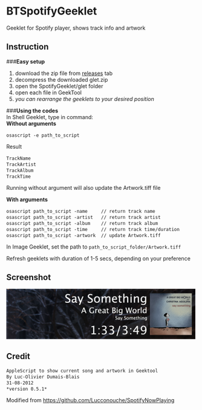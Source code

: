 BTSpotifyGeeklet
================

Geeklet for Spotify player, shows track info and artwork

Instruction
-----------
###**Easy setup**<br/>
<ol>
<li>download the zip file from <a href="https://github.com/bryantung/BTSpotifyGeeklet/releases">releases</a> tab
<li>decompress the downloaded glet.zip
<li>open the SpotifyGeeklet/glet folder
<li>open each file in GeekTool
<li><i>you can rearrange the geeklets to your desired position</i>
</ol>

###**Using the codes**<br/>
In Shell Geeklet, type in command:<br/>
**Without arguments**
```
osascript -e path_to_script
```
Result
```
TrackName
TrackArtist
TrackAlbum
TrackTime
```
Running without argument will also update the Artwork.tiff file

**With arguments**
```
osascript path_to_script -name     // return track name
osascript path_to_script -artist   // return track artist
osascript path_to_script -album    // return track album
osascript path_to_script -time     // return track time/duration
osascript path_to_script -artwork  // update Artwork.tiff
```

In Image Geeklet, set the path to ```path_to_script_folder/Artwork.tiff```

Refresh geeklets with duration of 1-5 secs, depending on your preference

Screenshot
----------
<img src="https://github.com/bryantung/BTSpotifyGeeklet/raw/master/Screenshot%20Playing.png" width=500></img>

Credit
------
```
AppleScript to show current song and artwork in Geektool
By Luc-Olivier Dumais-Blais
31-08-2012
*version 0.5.1*
```

Modified from https://github.com/Lucconouche/SpotifyNowPlaying
